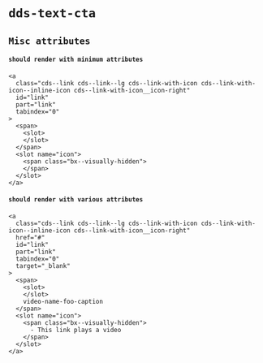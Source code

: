 # `dds-text-cta`

## `Misc attributes`

####   `should render with minimum attributes`

```
<a
  class="cds--link cds--link--lg cds--link-with-icon cds--link-with-icon--inline-icon cds--link-with-icon__icon-right"
  id="link"
  part="link"
  tabindex="0"
>
  <span>
    <slot>
    </slot>
  </span>
  <slot name="icon">
    <span class="bx--visually-hidden">
    </span>
  </slot>
</a>

```

####   `should render with various attributes`

```
<a
  class="cds--link cds--link--lg cds--link-with-icon cds--link-with-icon--inline-icon cds--link-with-icon__icon-right"
  href="#"
  id="link"
  part="link"
  tabindex="0"
  target="_blank"
>
  <span>
    <slot>
    </slot>
    video-name-foo-caption
  </span>
  <slot name="icon">
    <span class="bx--visually-hidden">
      - This link plays a video
    </span>
  </slot>
</a>

```

